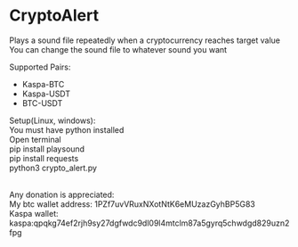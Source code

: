 # CryptoAlert
Plays a sound file repeatedly when a cryptocurrency reaches target value<br />
You can change the sound file to whatever sound you want

Supported Pairs:
- Kaspa-BTC
- Kaspa-USDT
- BTC-USDT


Setup(Linux, windows):<br />
You must have python installed<br />
Open terminal<br />
pip install playsound<br />
pip install requests<br />
python3 crypto_alert.py<br /><br />



Any donation is appreciated:<br />
My btc wallet address: 1PZf7uvVRuxNXotNtK6eMUzazGyhBP5G83<br />
Kaspa wallet: kaspa:qpqkg74ef2rjh9sy27dgfwdc9dl09l4mtclm87a5gyrq5chwdgd829uzn2fpg
